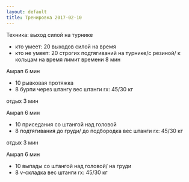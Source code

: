 ```yaml
---
layout: default
title: Тренировка 2017-02-10
---
```


Техника: выход силой на турнике
- кто умеет: 20 выходов силой на время
- кто не умеет: 20 строгих подтягиваний на турнике/с резиной/ к кольцам на время
лимит времени 8 мин

Амрап 6 мин
- 10 рывковая протяжка
- 8 бурпи через штангу
вес штанги rx: 45/30 кг

отдых 3 мин

Амрап 6 мин
- 10 приседания со штангой над головой
- 8 подтягивания до груди/ до подбородка
вес штанги rx: 45/30 кг

отдых 3 мин

Амрап 6 мин
- 10 выпады со штангой над головой/ на груди
- 8 v-складка
вес штанги rx: 45/30 кг